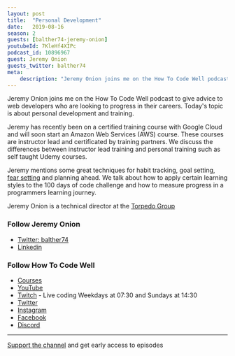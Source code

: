 ```yaml
---
layout: post
title:  "Personal Development"
date:   2019-08-16
season: 2
guests: [balther74-jeremy-onion]
youtubeId: 7KleHf4XIPc
podcast_id: 10896967
guest: Jeremy Onion
guests_twitter: balther74
meta:
    description: "Jeremy Onion joins me on the How To Code Well podcast to discuss personal development"
---
```


Jeremy Onion joins me on the How To Code Well podcast to give advice to web developers who are looking to progress in their careers. Today's topic is about personal development and training.

Jeremy has recently been on a certified training course with Google Cloud and will soon start an Amazon Web Services (AWS) course. These courses are instructor lead and certificated by training partners. We discuss the differences between instructor lead training and personal training such as self taught Udemy courses.

Jeremy mentions some great techniques for habit tracking, goal setting, [fear setting](https://www.ted.com/talks/tim_ferriss_why_you_should_define_your_fears_instead_of_your_goals?language=en) and planning ahead. We talk about how to apply certain learning styles to the 100 days of code challenge and how to measure progress in a programmers learning journey.

Jeremy Onion is a technical director at the [Torpedo Group](https://torpedogroup.com)


### Follow Jeremy Onion
- [Twitter: balther74](https://twitter.com/balther74)
- [Linkedin](https://www.linkedin.com/in/balther74/)

### Follow How To Code Well
- [Courses](http://howtocodewell.net)
- [YouTube](http://youtube.com/howtocodewell)
- [Twitch](http://twitch.tv/howtocodewell) - Live coding Weekdays at 07:30 and Sundays at 14:30
- [Twitter](https://twitter.com/howtocodewell)
- [Instagram](http://instagram.com/howtocodewell/)
- [Facebook](http://facebook.com/howtocodewell/)
- [Discord](http://howtocodewell.net/discord)

-------------------------------

[Support the channel](https://www.patreon.com/howToCodeWell) and get early access to episodes
